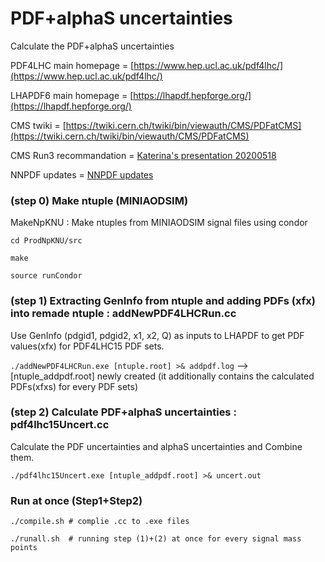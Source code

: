 # PDF+alphaS uncertainties
Calculate the PDF+alphaS uncertainties

PDF4LHC main homepage = [https://www.hep.ucl.ac.uk/pdf4lhc/](https://www.hep.ucl.ac.uk/pdf4lhc/)

LHAPDF6 main homepage = [https://lhapdf.hepforge.org/](https://lhapdf.hepforge.org/)

CMS twiki = [https://twiki.cern.ch/twiki/bin/viewauth/CMS/PDFatCMS](https://twiki.cern.ch/twiki/bin/viewauth/CMS/PDFatCMS)

CMS Run3 recommandation = [Katerina's presentation 20200518](https://indico.cern.ch/event/916118/contributions/3866961/attachments/2039823/3415889/GEN_18_May_20.pdf)

NNPDF updates = [NNPDF updates](https://indico.cern.ch/event/882032/contributions/3716354/attachments/1993098/3324611/cms20.pdf)

### (step 0) Make ntuple (MINIAODSIM)

MakeNpKNU : Make ntuples from MINIAODSIM signal files using condor

`cd ProdNpKNU/src`

`make`

`source runCondor`


### (step 1) Extracting GenInfo from ntuple and adding PDFs (xfx) into remade ntuple : addNewPDF4LHCRun.cc

Use GenInfo (pdgid1, pdgid2, x1, x2, Q) as inputs to LHAPDF to get PDF values(xfx) for PDF4LHC15 PDF sets.


`./addNewPDF4LHCRun.exe [ntuple.root] >& addpdf.log` 
--> [ntuple_addpdf.root] newly created (it additionally contains the calculated PDFs(xfxs) for every PDF sets)

### (step 2) Calculate PDF+alphaS uncertainties :  pdf4lhc15Uncert.cc 

Calculate the PDF uncertainties and alphaS uncertainties and Combine them.


`./pdf4lhc15Uncert.exe [ntuple_addpdf.root] >& uncert.out`

### Run at once (Step1+Step2)

`./compile.sh # complie .cc to .exe files`

`./runall.sh  # running step (1)+(2) at once for every signal mass points`




